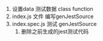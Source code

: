 1. 设置data 测试数据 class function
2. index.js 文件 编写genJestSource
3. index.spec.js 测试 genJestSource
   1. 删除之前生成的jest测试代码